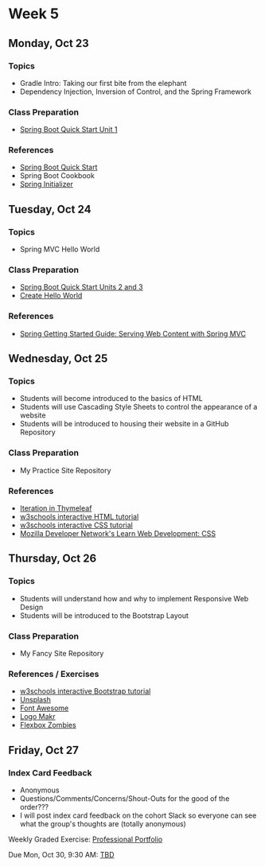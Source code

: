# Week 5

## Monday, Oct 23

### Topics

- Gradle Intro: Taking our first bite from the elephant
- Dependency Injection, Inversion of Control, and the Spring Framework

### Class Preparation

- [Spring Boot Quick Start Unit 1](https://javabrains.io/courses/spring_bootquickstart/)


### References

- [Spring Boot Quick Start](https://javabrains.io/courses/spring_bootquickstart/)
- Spring Boot Cookbook
- [Spring Initializer](http://start.spring.io/)



## Tuesday, Oct 24

### Topics

- Spring MVC Hello World

### Class Preparation

- [Spring Boot Quick Start Units 2 and 3](https://javabrains.io/courses/spring_bootquickstart/)
- [Create Hello World](https://spring.io/guides/gs/serving-web-content/)

### References

- [Spring Getting Started Guide: Serving Web Content with Spring MVC](https://spring.io/guides/gs/serving-web-content/)

## Wednesday, Oct 25

### Topics

- Students will become introduced to the basics of HTML
- Students will use Cascading Style Sheets to control the appearance of a website
- Students will be introduced to housing their website in a GitHub Repository

### Class Preparation

- My Practice Site Repository 

### References

- [Iteration in Thymeleaf](http://www.thymeleaf.org/doc/tutorials/3.0/usingthymeleaf.html#iteration)
- [w3schools interactive HTML tutorial](https://www.w3schools.com/html/default.asp)
- [w3schools interactive CSS tutorial](https://www.w3schools.com/css/default.asp)
- [Mozilla Developer Network's Learn Web Development: CSS](https://developer.mozilla.org/en-US/docs/Learn/CSS)


## Thursday, Oct 26

### Topics

- Students will understand how and why to implement Responsive Web Design
- Students will be introduced to the Bootstrap Layout

### Class Preparation

- My Fancy Site Repository

### References / Exercises

- [w3schools interactive Bootstrap tutorial](https://www.w3schools.com/bootstrap/default.asp)
- [Unsplash](https://unsplash.com/)
- [Font Awesome](http://fontawesome.io/examples/)
- [Logo Makr](https://logomakr.com/)
- [Flexbox Zombies](http://flexboxzombies.com/p/flexbox-zombies)



## Friday, Oct 27

### Index Card Feedback
 
 - Anonymous
 - Questions/Comments/Concerns/Shout-Outs for the good of the order???
 - I will post index card feedback on the cohort Slack so everyone can see what the group's thoughts are (totally anonymous)


Weekly Graded Exercise: [Professional Portfolio](../exercises/professional-portfolio)

Due Mon, Oct 30, 9:30 AM: [TBD]()
